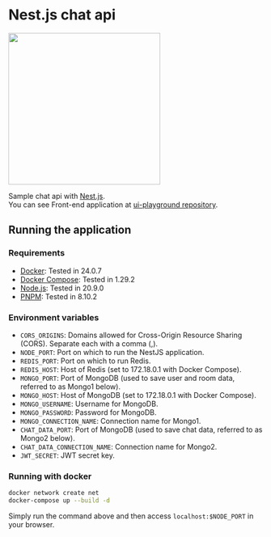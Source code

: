 # Nest.js chat api

<img src="https://cdn.discordapp.com/attachments/1102888096007196733/1175118136136179732/talk.marshallku.dev_iPhone_12_Pro.png" height="300" />

Sample chat api with [Nest.js](https://nestjs.com/).\
You can see Front-end application at [ui-playground repository](https://github.com/marshallku/ui-playground/tree/master/apps/chat).

## Running the application

### Requirements

- [Docker](https://www.docker.com/): Tested in 24.0.7
- [Docker Compose](https://docs.docker.com/compose/install/): Tested in 1.29.2
- [Node.js](https://nodejs.org/en/): Tested in 20.9.0
- [PNPM](https://pnpm.io/): Tested in 8.10.2

### Environment variables

- `CORS_ORIGINS`: Domains allowed for Cross-Origin Resource Sharing (CORS). Separate each with a comma (,).
- `NODE_PORT`: Port on which to run the NestJS application.
- `REDIS_PORT`: Port on which to run Redis.
- `REDIS_HOST`: Host of Redis (set to 172.18.0.1 with Docker Compose).
- `MONGO_PORT`: Port of MongoDB (used to save user and room data, referred to as Mongo1 below).
- `MONGO_HOST`: Host of MongoDB (set to 172.18.0.1 with Docker Compose).
- `MONGO_USERNAME`: Username for MongoDB.
- `MONGO_PASSWORD`: Password for MongoDB.
- `MONGO_CONNECTION_NAME`: Connection name for Mongo1.
- `CHAT_DATA_PORT`: Port of MongoDB (used to save chat data, referred to as Mongo2 below).
- `CHAT_DATA_CONNECTION_NAME`: Connection name for Mongo2.
- `JWT_SECRET`: JWT secret key.

### Running with docker

```bash
docker network create net
docker-compose up --build -d
```

Simply run the command above and then access `localhost:$NODE_PORT` in your browser.
